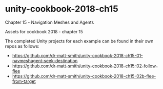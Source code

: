 # unity-cookbook-2018-ch15
Chapter 15 - Navigation Meshes and Agents

Assets for cookbook 2018 - chapter 15

The completed Unity projects for each example can be found in their own repos as follows:

- https://github.com/dr-matt-smith/unity-cookbook-2018-ch15-01-navmeshagent-seek-destination
- https://github.com/dr-matt-smith/unity-cookbook-2018-ch15-02-follow-flee
- https://github.com/dr-matt-smith/unity-cookbook-2018-ch15-02b-flee-from-target

